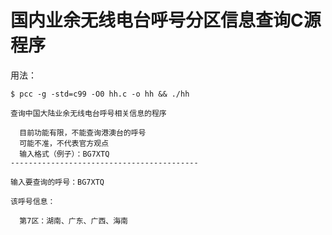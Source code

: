 # 国内业余无线电台呼号分区信息查询C源程序

用法：

```
$ pcc -g -std=c99 -O0 hh.c -o hh && ./hh

查询中国大陆业余无线电台呼号相关信息的程序

  目前功能有限，不能查询港澳台的呼号
  可能不准，不代表官方观点
  输入格式（例子）：BG7XTQ
------------------------------------------

输入要查询的呼号：BG7XTQ

该呼号信息：

  第7区：湖南、广东、广西、海南

```

